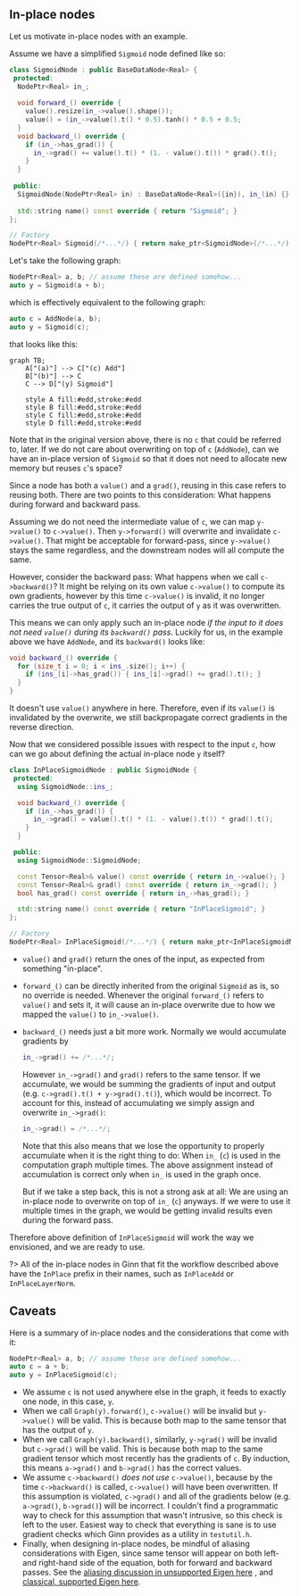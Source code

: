 ## In-place nodes

Let us motivate in-place nodes with an example.

Assume we have a simplified `Sigmoid` node defined like so:

```cpp
class SigmoidNode : public BaseDataNode<Real> {
 protected:                                                                  
  NodePtr<Real> in_;
                                                                             
  void forward_() override {                                                 
    value().resize(in_->value().shape());                                    
    value() = (in_->value().t() * 0.5).tanh() * 0.5 + 0.5;
  }                                                                          
  void backward_() override {                                                
    if (in_->has_grad()) {                                                   
      in_->grad() += value().t() * (1. - value().t()) * grad().t();
    }                                                                        
  }                                                                          
                                                                             
 public:                                                                     
  SigmoidNode(NodePtr<Real> in) : BaseDataNode<Real>({in}), in_(in) {}       
  
  std::string name() const override { return "Sigmoid"; }                           
};

// Factory
NodePtr<Real> Sigmoid(/*...*/) { return make_ptr<SigmoidNode>(/*...*/); }
```

Let's take the following graph:

```cpp
NodePtr<Real> a, b; // assume these are defined somehow...
auto y = Sigmoid(a + b);
```

which is effectively equivalent to the following graph:

```cpp
auto c = AddNode(a, b);
auto y = Sigmoid(c);
```

that looks like this:

```mermaid
graph TB;
    A["(a)"] --> C["(c) Add"]
    B["(b)"] --> C
    C --> D["(y) Sigmoid"]

    style A fill:#edd,stroke:#edd
    style B fill:#edd,stroke:#edd
    style C fill:#edd,stroke:#edd
    style D fill:#edd,stroke:#edd
```

Note that in the original version above, there is no `c` that could be referred to, later.
If we do not care about overwriting on top of `c` (`AddNode`), can we have an in-place
version of `Sigmoid` so that it does not need to allocate new memory but reuses `c`'s space?

Since a node has both a `value()` and a `grad()`, reusing in this case refers to reusing both.
There are two points to this consideration: What happens during forward and backward pass.

Assuming we do not need the intermediate value of `c`, we can map `y->value()` to `c->value()`.
Then `y->forward()` will overwrite and invalidate `c->value()`. That might be acceptable for
forward-pass, since `y->value()` stays the same regardless, and the downstream nodes will
all compute the same.

However, consider the backward pass: What happens when we call `c->backward()`? It might be relying on
its own value `c->value()` to compute its own gradients, however by this time `c->value()` is invalid,
it no longer carries the true output of `c`, it carries the output of `y` as it was overwritten.

This means we can only apply such an in-place node _if the input to it does not need `value()`
during its `backward()` pass_. Luckily for us, in the example above we have `AddNode`, and its
`backward()` looks like:

```cpp
void backward_() override {
  for (size_t i = 0; i < ins_.size(); i++) {
    if (ins_[i]->has_grad()) { ins_[i]->grad() += grad().t(); }
  }
}
```

It doesn't use `value()` anywhere in here. Therefore, even if its `value()` is invalidated by
the overwrite, we still backpropagate correct gradients in the reverse direction.

Now that we considered possible issues with respect to the input `c`, how can we go about
defining the actual in-place node `y` itself?

```cpp
class InPlaceSigmoidNode : public SigmoidNode {
 protected:
  using SigmoidNode::ins_;

  void backward_() override {
    if (in_->has_grad()) {
      in_->grad() = value().t() * (1. - value().t()) * grad().t();
    }
  }

 public:
  using SigmoidNode::SigmoidNode;

  const Tensor<Real>& value() const override { return in_->value(); }
  const Tensor<Real>& grad() const override { return in_->grad(); }
  bool has_grad() const override { return in_->has_grad(); }

  std::string name() const override { return "InPlaceSigmoid"; }
};

// Factory
NodePtr<Real> InPlaceSigmoid(/*...*/) { return make_ptr<InPlaceSigmoidNode>(/*...*/); }
```

- `value()` and `grad()` return the ones of the input, as expected from something "in-place".
- `forward_()` can be directly inherited from the original `Sigmoid` as is, so no override is needed.
  Whenever the original `forward_()` refers to `value()` and sets it, it will cause an in-place overwrite
  due to how we mapped the `value()` to `in_->value()`.
- `backward_()` needs just a bit more work. Normally we would accumulate gradients by
  ```cpp
  in_->grad() += /*...*/;
  ```
  However `in_->grad()` and `grad()` refers to the same tensor. If we accumulate, we would be
  summing the gradients of input and output (e.g. `c->grad().t() + y->grad().t()`), which would
  be incorrect. To account for this, instead of accumulating we simply assign and overwrite
  `in_->grad()`:
  ```cpp
  in_->grad() = /*...*/;
  ```
  Note that this also means that we lose the opportunity to properly accumulate
  when it is the right thing to do: When `in_` (`c`) is used in the computation graph
  multiple times. The above assignment instead of accumulation is correct only when
  `in_` is used in the graph once.

  But if we take a step back, this is not a strong ask at all: We are using an in-place
  node to overwrite on top of `in_` (`c`) anyways. If we were to use it multiple times
  in the graph, we would be getting invalid results even during the forward pass.

Therefore above definition of `InPlaceSigmoid` will work the way we envisioned, and
we are ready to use.

?> All of the in-place nodes in Ginn that fit the workflow described above have the
`InPlace` prefix in their names, such as `InPlaceAdd` or `InPlaceLayerNorm`.

## Caveats

Here is a summary of in-place nodes and the considerations that come with it:

```cpp
NodePtr<Real> a, b; // assume these are defined somehow...
auto c = a + b;
auto y = InPlaceSigmoid(c);
```

- We assume `c` is not used anywhere else in the graph, it feeds to exactly one node,
  in this case, `y`.
- When we call `Graph(y).forward()`, `c->value()` will be invalid but `y->value()` will
  be valid. This is because both map to the same tensor that has the output of `y`.
- When we call `Graph(y).backward()`, similarly, `y->grad()` will be invalid but `c->grad()`
  will be valid. This is because both map to the same gradient tensor which most recently
  has the gradients of `c`. By induction, this means `a->grad()` and `b->grad()` has
  the correct values.
- We assume `c->backward()` _does not use_ `c->value()`, because by the time `c->backward()`
  is called, `c->value()` will have been overwritten. If this assumption is violated, `c->grad()`
  and all of the gradients below (e.g. `a->grad()`, `b->grad()`) will be incorrect. I couldn't
  find a programmatic way to check for this assumption that wasn't intrusive, so this check is
  left to the user. Easiest way to check that everything is sane is to use gradient checks which
  Ginn provides as a utility in `testutil.h`.
- Finally, when designing in-place nodes, be mindful of aliasing considerations with Eigen,
  since same tensor will appear on both left- and right-hand side of the equation, both for forward
  and backward passes. See the
  [aliasing discussion in unsupported Eigen here](https://eigen.tuxfamily.org/dox/unsupported/eigen_tensors.html#title8)
  ,
  and [classical, supported Eigen here](https://eigen.tuxfamily.org/dox/group__TopicAliasing.html).




















